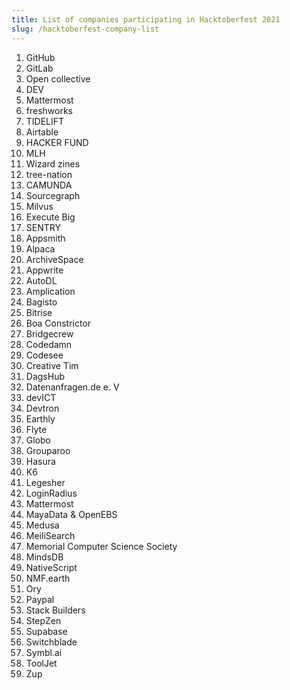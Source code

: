 ```yaml
---
title: List of companies participating in Hacktoberfest 2021
slug: /hacktoberfest-company-list
---
```


1.  GitHub
2.  GitLab
3.  Open collective
4.  DEV 
5.  Mattermost
6.  freshworks
7.  TIDELIFT
8.  Airtable
9.  HACKER FUND
10. MLH
11. Wizard zines
12. tree-nation 
13. CAMUNDA
14. Sourcegraph
15. Milvus
16. Execute Big
17. SENTRY
18. Appsmith
19. Alpaca
20. ArchiveSpace
21. Appwrite
22. AutoDL
23. Amplication
24. Bagisto
25. Bitrise
26. Boa Constrictor
27. Bridgecrew
28. Codedamn
29. Codesee
30. Creative Tim
31. DagsHub
32. Datenanfragen.de e. V
33. devICT
34. Devtron
35. Earthly
36. Flyte
37. Globo
38. Grouparoo
39. Hasura
40. K6
41. Legesher
42. LoginRadius
43. Mattermost
44. MayaData & OpenEBS
45. Medusa
46. MeiliSearch
47. Memorial Computer Science Society
48. MindsDB
49. NativeScript
50. NMF.earth
51. Ory
52. Paypal
53. Stack Builders 
54. StepZen
55. Supabase
56. Switchblade
57. Symbl.ai
58. ToolJet
59. Zup
